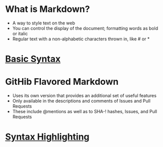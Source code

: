 # What is Markdown?

* A way to style text on the web
* You can control the display of the document; formatting words as bold or italic
* Regular text with a non-alphabetic characters thrown in, like # or *

# [Basic Syntax](https://guides.github.com/features/mastering-markdown/)

# GitHib Flavored Markdown
* Uses its own version that provides an additional set of useful features
* Only available in the descriptions and comments of Issues and Pull Requests
* These include @mentions as well as to SHA-! hashes, Issues, and Pull Requests

# [Syntax Highlighting](https://docs.github.com/en/github/writing-on-github/getting-started-with-writing-and-formatting-on-github/basic-writing-and-formatting-syntax)
